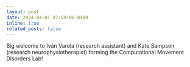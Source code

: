 ```yaml
---
layout: post
date: 2024-04-01 07:59:00-0400
inline: true
related_posts: false
---
```


Big welcome to Iván Varela (research assistant) and Kate Sampson (research neurophysiotherapist) forming the Computational Movement Disorders Lab!